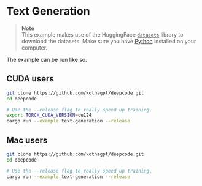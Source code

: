 # Text Generation

> **Note**  
> This example makes use of the HuggingFace [`datasets`](https://huggingface.co/docs/datasets/index)
> library to download the datasets. Make sure you have [Python](https://www.python.org/downloads/)
> installed on your computer.

The example can be run like so:

## CUDA users

```bash
git clone https://github.com/kothagpt/deepcode.git
cd deepcode

# Use the --release flag to really speed up training.
export TORCH_CUDA_VERSION=cu124
cargo run --example text-generation --release
```

## Mac users

```bash
git clone https://github.com/kothagpt/deepcode.git
cd deepcode

# Use the --release flag to really speed up training.
cargo run --example text-generation --release
```
